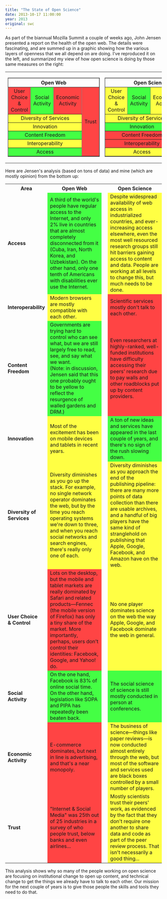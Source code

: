 ```yaml
---
title: "The State of Open Science"
date: 2013-10-17 11:00:00
year: 2013
original: swc
---
```

<p>
  As part of the biannual Mozilla Summit a couple of weeks ago,
  John Jensen presented a report on the health of the open web.
  The details were fascinating,
  and are summed up in a graphic showing how
  the various layers of openness that we all depend on
  are doing.
  I've reproduced it on the left,
  and summarized my view of how open science is doing by those same measures on the right:
</p>
<div align="center">
  <table cellpadding="10">
    <tr>
      <td valign="top">
	<table border="1" cellpadding="10">
	  <tr>
	    <th colspan="4" align="center">Open Web</th>
	  </tr>
	  <tr>
	    <td align="center" bgcolor="#FF4444">User Choice<br/>&amp; Control</td>
	    <td align="center" bgcolor="#44FF44">Social<br/>Activity</td>
	    <td align="center" bgcolor="#FF4444">Economic<br/>Activity</td>
	    <td rowspan="6" valign="middle" align="center" bgcolor="#FF4444">Trust</td>
	  </tr>
	  <tr>
	    <td colspan="3" align="center" bgcolor="#FFFF44">Diversity of Services</td>
	  </tr>
	  <tr>
	    <td colspan="3" align="center" bgcolor="#FFFF44">Innovation</td>
	  </tr>
	  <tr>
	    <td colspan="3" align="center" bgcolor="#44FF44">Content Freedom</td>
	  </tr>
	  <tr>
	    <td colspan="3" align="center" bgcolor="#FFFF44">Interoperability</td>
	  </tr>
	  <tr>
	    <td colspan="3" align="center" bgcolor="#44FF44">Access</td>
	  </tr>
	</table>
      </td>
      <td valign="top">
	<table border="1" cellpadding="10">
	  <tr>
	    <th colspan="4" align="center">Open Science</th>
	  </tr>
	  <tr>
	    <td align="center" bgcolor="#FFFF44">User Choice<br/>&amp; Control</td>
	    <td align="center" bgcolor="#44FF44">Social<br/>Activity</td>
	    <td align="center" bgcolor="#FFFF44">Economic<br/>Activity</td>
	    <td rowspan="6" valign="middle" align="center" bgcolor="#FFFF44">Trust</td>
	  </tr>
	  <tr>
	    <td colspan="3" align="center" bgcolor="#FFFF44">Diversity of Services</td>
	  </tr>
	  <tr>
	    <td colspan="3" align="center" bgcolor="#44FF44">Innovation</td>
	  </tr>
	  <tr>
	    <td colspan="3" align="center" bgcolor="#FF4444">Content Freedom</td>
	  </tr>
	  <tr>
	    <td colspan="3" align="center" bgcolor="#FF4444">Interoperability</td>
	  </tr>
	  <tr>
	    <td colspan="3" align="center" bgcolor="#FFFF44">Access</td>
	  </tr>
	</table>
      </td>
    </tr>
  </table>
</div>
<p>
  Here are Jensen's analysis
  (based on tons of data)
  and mine
  (which are mostly opinion)
  from the bottom up:
</p>
<table class="table">
  <tr>
    <th>Area</th>
    <th>Open Web</th>
    <th>&nbsp;</th>
    <th>Open Science</th>
  </tr>
  <tr>
    <td><strong>Access</strong></td>
    <td bgcolor="#44FF44">
      A third of the world's people have regular access to the Internet,
      and only 2% live in countries that are almost completely disconnected from it
      (Cuba, Iran, North Korea, and Uzbekistan).
      On the other hand,
      only one tenth of Americans with disabilities ever use the Internet.
    </td>
    <td></td>
    <td bgcolor="#FFFF44">
      Despite widespread availability of web access in industrialized countries,
      and ever-increasing access elsewhere,
      even the most well resourced research groups still hit barriers gaining access to content and data.
      People are working at all levels to change this,
      but much needs to be done.
    </td>
  </tr>
  <tr>
    <td><strong>Interoperability</strong></td>
    <td bgcolor="#FFFF44">
      Modern browsers are mostly compatible with each other.
    </td>
    <td></td>
    <td bgcolor="#FF4444">
      Scientific services mostly don't talk to each other.
    </td>
  </tr>
  <tr>
    <td><strong>Content Freedom</strong></td>
    <td bgcolor="#44FF44">
      Governments are trying hard to control who can see what,
      but we are still largely free to read, see, and say what we want.
      <br/>
      (Note: in discussion, Jensen said that this one probably ought to be yellow
      to reflect the resurgence of walled gardens and DRM.)
    </td>
    <td></td>
    <td bgcolor="#FF4444">
      Even researchers at highly-ranked, well-funded institutions
      have difficulty accessing their peers' research due to pay walls and other roadblocks put up by content providers.
    </td>
  </tr>
  <tr>
    <td><strong>Innovation</strong></td>
    <td bgcolor="#FFFF44">
      Most of the excitement has been on mobile devices and tablets in recent years.
    </td>
    <td></td>
    <td bgcolor="#44FF44">
      A ton of new ideas and services have appeared in the last couple of years,
      and there's no sign of the rush slowing down.
    </td>
  </tr>
  <tr>
    <td><strong>Diversity of<br/>Services</strong></td>
    <td bgcolor="#FFFF44">
      Diversity diminishes as you go up the stack.
      For example,
      no single network operator dominates the web,
      but by the time you reach operating systems we're down to three,
      and when you reach social networks and search engines,
      there's really only one of each.
    </td>
    <td></td>
    <td bgcolor="#FFFF44">
      Diversity diminishes as you approach the end of the publishing pipeline:
      there are many more points of data collection than there are usable archives,
      and a handful of big players have the same kind of stranglehold on publishing
      that Apple, Google, Facebook, and Amazon have on the web.
    </td>
  </tr>
  <tr>
    <td><strong>User Choice<br/>&amp; Control</strong></td>
    <td bgcolor="#FF4444">
      Lots on the desktop,
      but the mobile and tablet markets are really dominated by Safari
      and related products&mdash;Fennec (the mobile version of Firefox)
      has only a tiny share of the market.
      More importantly,
      perhaps,
      users don't control their identities:
      Facebook, Google, and Yahoo! do.
    </td>
    <td></td>
    <td bgcolor="#FFFF44">
      No one player dominates science on the web
      the way Apple, Google, and Facebook dominate the web in general.
    </td>
  </tr>
  <tr>
    <td><strong>Social<br/>Activity</strong></td>
    <td bgcolor="#44FF44">
      On the one hand,
      Facebook is 83% of online social time.
      On the other hand,
      legislation like SOPA and PIPA has repeatedly been beaten back.
    </td>
    <td></td>
    <td bgcolor="#44FF44">
      The social science of science is still mostly conducted in person at conferences.
    </td>
  </tr>
  <tr>
    <td><strong>Economic<br/>Activity</strong></td>
    <td bgcolor="#FF4444">
      E-commerce dominates,
      but next in line is advertising,
      and that's a near monopoly.
    </td>
    <td></td>
    <td bgcolor="#FFFF44">
      The business of science&mdash;things like paper reviews&mdash;is now conducted almost entirely through the web,
      but most of the software and services used are black boxes controlled by a small number of players.
    </td>
  </tr>
  <tr>
    <td><strong>Trust</strong></td>
    <td bgcolor="#FF4444">
      "Internet &amp; Social Media" was 25th out of 25 industries in a survey of who people trust,
      below banks and even airlines...
    </td>
    <td></td>
    <td bgcolor="#FFFF44">
      Mostly scientists trust their peers' work,
      as evidenced by the fact that they don't require one another to share data and code
      as part of the peer review process.
      That isn't necessarily a good thing...
    </td>
  </tr>
</table>
<p>
  This analysis shows why so many of the people working on open science
  are focusing on institutional change to open up content,
  and technical change to get the things we already have to talk to each other.
  Our mission for the next couple of years is
  to give those people the skills and tools they need to do that.
</p>
